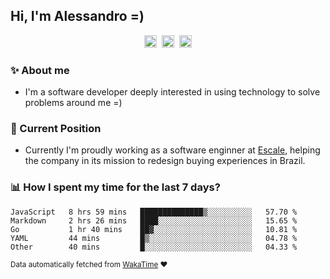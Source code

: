 ## Hi, I'm Alessandro =)

<p align="center">
  <a href="https://www.linkedin.com/in/alessandro-costa-dev/"><img src="https://img.shields.io/badge/-alessandro--costa--dev-%233f7ec6?style=flat-square&logo=Linkedin&logoColor=white" height="20"/></a>&nbsp;&nbsp;<a href="https://medium.com/@alessandro_costa"><img src="https://img.shields.io/badge/-%40alessandro__costa-%20black?style=flat-square&logo=Medium" height="20"/></a>&nbsp;&nbsp;<a href="mailto:alessandro96fc@gmail.com"><img src="https://img.shields.io/badge/-alessandro96fc%40gmail.com-%23c14438?style=flat-square&logo=Gmail&logoColor=white" height="20"/></a>
</p>

### :sparkles: About me

- I'm a software developer deeply interested in using technology to solve problems around me =)

### :office: Current Position 

-  Currently I'm proudly working as a software enginner at [Escale](https://github.com/escaletech), helping the company in its mission to redesign buying experiences in Brazil.

### :bar_chart: How I spent my time for the last 7 days?

<!--START_SECTION:waka-->
```text
JavaScript   8 hrs 59 mins   ██████████████▒░░░░░░░░░░   57.70 % 
Markdown     2 hrs 26 mins   ████░░░░░░░░░░░░░░░░░░░░░   15.65 % 
Go           1 hr 40 mins    ██▓░░░░░░░░░░░░░░░░░░░░░░   10.81 % 
YAML         44 mins         █▒░░░░░░░░░░░░░░░░░░░░░░░   04.78 % 
Other        40 mins         █░░░░░░░░░░░░░░░░░░░░░░░░   04.33 % 
```
<!--END_SECTION:waka-->

<sub>Data automatically fetched from [WakaTime](https://wakatime.com/) :heart:</sub>
